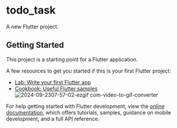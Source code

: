 # todo_task

A new Flutter project.

## Getting Started

This project is a starting point for a Flutter application.

A few resources to get you started if this is your first Flutter project:

- [Lab: Write your first Flutter app](https://docs.flutter.dev/get-started/codelab)
- [Cookbook: Useful Flutter samples](https://docs.flutter.dev/cookbook)
![2024-09-2307-57-02-ezgif com-video-to-gif-converter](https://github.com/user-attachments/assets/8061df20-5a8a-4acf-a17a-3fc123ef771d)

For help getting started with Flutter development, view the
[online documentation](https://docs.flutter.dev/), which offers tutorials,
samples, guidance on mobile development, and a full API reference.
